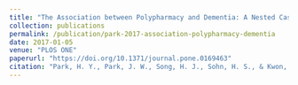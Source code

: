 ```yaml
---
title: "The Association between Polypharmacy and Dementia: A Nested Case-Control Study Based on a 12-Year Longitudinal Cohort Database in South Korea"
collection: publications
permalink: /publication/park-2017-association-polypharmacy-dementia
date: 2017-01-05
venue: "PLOS ONE"
paperurl: "https://doi.org/10.1371/journal.pone.0169463"
citation: "Park, H. Y., Park, J. W., Song, H. J., Sohn, H. S., & Kwon, J. W. (2017). The association between polypharmacy and dementia: A nested case-control study based on a 12-year longitudinal cohort database in South Korea. *PLOS ONE*, 12(1): e0169463."
---
```

